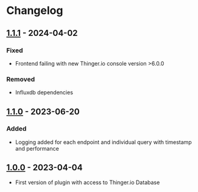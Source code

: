 
# Changelog

## [1.1.1] - 2024-04-02

### Fixed

- Frontend failing with new Thinger.io console version >6.0.0

### Removed

- Influxdb dependencies

## [1.1.0] - 2023-06-20

### Added

- Logging added for each endpoint and individual query with timestamp and performance

## [1.0.0] - 2023-04-04

- First version of plugin with access to Thinger.io Database

[1.1.1]: `https://github.com/thinger-io/plugins/compare/prometheus-exporter/v1.1.0...prometheus-exporter/v1.1.1`
[1.1.0]: `https://github.com/thinger-io/plugins/compare/prometheus-exporter/v1.0.0...prometheus-exporter/v1.1.0`
[1.0.0]: https://github.com/thinger-io/plugins/tree/prometheus-exporter/v1.0.0
